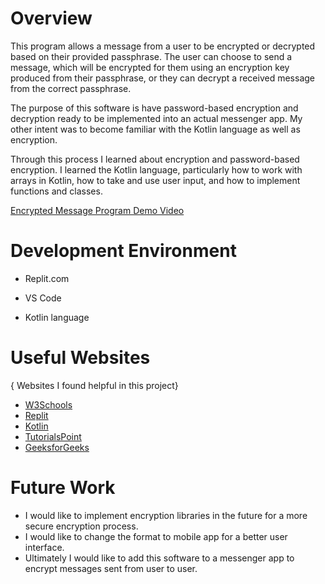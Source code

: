 # Overview

This program allows a message from a user to be encrypted or decrypted based on their provided passphrase. The user can choose to send a message, which will be encrypted for them using an encryption key produced from their passphrase, or they can decrypt a received message from the correct passphrase.

The purpose of this software is have password-based encryption and decryption ready to be implemented into an actual messenger app. My other intent was to become familiar with the Kotlin language as well as encryption.

Through this process I learned about encryption and password-based encryption. I learned the Kotlin language, particularly how to work with arrays in Kotlin, how to take and use user input, and how to implement functions and classes.

[Encrypted Message Program Demo Video](https://youtu.be/6GKM7fn0xUA)

# Development Environment

- Replit.com
- VS Code

- Kotlin language

# Useful Websites

{ Websites I found helpful in this project}
* [W3Schools](https://www.w3schools.com/kotlin/index.php)
* [Replit](http://www.replit.com)
* [Kotlin](https://kotlinlang.org/api/latest/jvm/stdlib/kotlin/)
* [TutorialsPoint](https://www.tutorialspoint.com/kotlin/index.htm)
* [GeeksforGeeks](https://www.geeksforgeeks.org/kotlin-array/)

# Future Work

* I would like to implement encryption libraries in the future for a more secure encryption process.
* I would like to change the format to mobile app for a better user interface.
* Ultimately I would like to add this software to a messenger app to encrypt messages sent from user to user.
